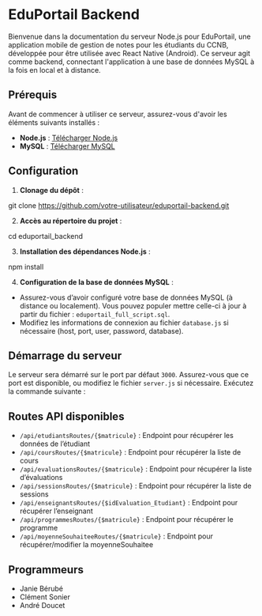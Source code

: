 # EduPortail Backend

Bienvenue dans la documentation du serveur Node.js pour EduPortail, une application mobile de gestion de notes pour les étudiants du CCNB, développée pour être utilisée avec React Native (Android). Ce serveur agit comme backend, connectant l'application à une base de données MySQL à la fois en local et à distance.

## Prérequis

Avant de commencer à utiliser ce serveur, assurez-vous d'avoir les éléments suivants installés :

- **Node.js** : [Télécharger Node.js](https://nodejs.org/)
- **MySQL** : [Télécharger MySQL](https://www.mysql.com/)

## Configuration

1. **Clonage du dépôt** :

git clone https://github.com/votre-utilisateur/eduportail-backend.git

2. **Accès au répertoire du projet** :

cd eduportail_backend

3. **Installation des dépendances Node.js** :

npm install

4. **Configuration de la base de données MySQL** :
- Assurez-vous d’avoir configuré votre base de données MySQL (à distance ou localement). Vous pouvez populer mettre celle-ci à jour à partir du fichier : `eduportail_full_script.sql`.
- Modifiez les informations de connexion au fichier `database.js` si nécessaire (host, port, user, password, database).

## Démarrage du serveur

Le serveur sera démarré sur le port par défaut `3000`. Assurez-vous que ce port est disponible, ou modifiez le fichier `server.js` si nécessaire. Exécutez la commande suivante :

## Routes API disponibles

- `/api/etudiantsRoutes/{$matricule}` : Endpoint pour récupérer les données de l’étudiant
- `/api/coursRoutes/{$matricule}` : Endpoint pour récupérer la liste de cours 
- `/api/evaluationsRoutes/{$matricule}` : Endpoint pour récupérer la liste d’évaluations
- `/api/sessionsRoutes/{$matricule}` : Endpoint pour récupérer la liste de sessions 
- `/api/enseignantsRoutes/{$idEvaluation_Etudiant}` : Endpoint pour récupérer l’enseignant
- `/api/programmesRoutes/{$matricule}` : Endpoint pour récupérer le programme
- `/api/moyenneSouhaiteeRoutes/{$matricule}` : Endpoint pour récupérer/modifier la moyenneSouhaitee 

## Programmeurs

- Janie Bérubé
- Clément Sonier
- André Doucet

